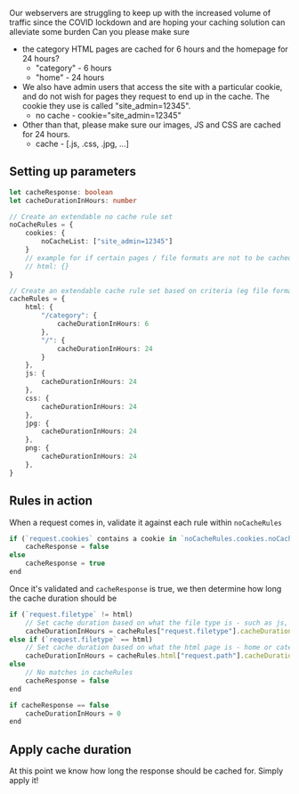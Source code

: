 Our webservers are struggling to keep up with the increased volume of traffic since the COVID lockdown and are hoping your caching solution can alleviate some burden Can you please make sure 
- the category HTML pages are cached for 6 hours and the homepage for 24 hours? 
    - "category" - 6 hours
    - "home" - 24 hours
- We also have admin users that access the site with a particular cookie, and do not wish for pages they request to end up in the cache. The cookie they use is called "site_admin=12345". 
    - no cache - cookie="site_admin=12345"
- Other than that, please make sure our images, JS and CSS are cached for 24 hours.
    - cache - [.js, .css, .jpg, ...]


## Setting up parameters
```ts
let cacheResponse: boolean 
let cacheDurationInHours: number

// Create an extendable no cache rule set
noCacheRules = {
    cookies: {
        noCacheList: ["site_admin=12345"]
    }
    // example for if certain pages / file formats are not to be cached
    // html: {}
}

// Create an extendable cache rule set based on criteria (eg file format)
cacheRules = {
    html: {
        "/category": {
            cacheDurationInHours: 6
        },
        "/": {
            cacheDurationInHours: 24
        }
    },
    js: {
        cacheDurationInHours: 24
    },
    css: {
        cacheDurationInHours: 24
    },
    jpg: {
        cacheDurationInHours: 24
    },
    png: {
        cacheDurationInHours: 24
    },
}
```

## Rules in action
When a request comes in, validate it against each rule within `noCacheRules`
```ts
if (`request.cookies` contains a cookie in `noCacheRules.cookies.noCacheList` or /* extend with further rules */)
    cacheResponse = false
else
    cacheResponse = true
end
```


Once it's validated and `cacheResponse` is true, we then determine how long the cache duration should be
```ts
if (`request.filetype` != html)
    // Set cache duration based on what the file type is - such as js, css, or images
    cacheDurationInHours = cacheRules["request.filetype"].cacheDurationInHours
else if (`request.filetype` == html)
    // Set cache duration based on what the html page is - home or category
    cacheDurationInHours = cacheRules.html["request.path"].cacheDurationInHours
else 
    // No matches in cacheRules
    cacheResponse = false
end

if cacheResponse == false
    cacheDurationInHours = 0
end
```


## Apply cache duration
At this point we know how long the response should be cached for. Simply apply it!